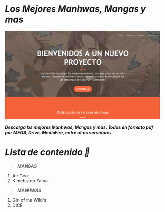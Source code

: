# ***Los Mejores Manhwas, Mangas y mas***

![La portada principal :v](img/portada.png)

***Descarga los mejores Manhwas, Mangas y mas. Todos en formato pdf por MEGA, Drive, MediaFire, entre otros servidores.***

# ***Lista de contenido :mag_right:***

> ***MANGAS***
1. Air Gear
2. Kimetsu no Yaiba

> ***MANHWAS***
1. Girl of the Wild's
2. DICE

